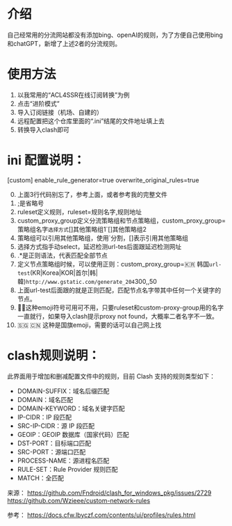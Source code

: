 # 介绍
自己经常用的分流网站都没有添加bing、openAI的规则，为了方便自己使用bing和chatGPT，新增了上述2者的分流规则。
# 使用方法
1. 以我常用的“ACL4SSR在线订阅转换”为例
2. 点击“进阶模式”
3. 导入订阅链接（机场、自建的）
4. 远程配置把这个仓库里面的“.ini”结尾的文件地址填上去
5. 转换导入clash即可

# ini 配置说明：

[custom] 
enable_rule_generator=true
overwrite_original_rules=true

0. 上面3行代码别忘了，参考上面，或者参考我的完整文件
1. ;是省略号
2. ruleset定义规则，ruleset=规则名字,规则地址
3. custom_proxy_group定义分流策略组和节点策略组，custom_proxy_group=策略组名字`选择方式`[]其他策略组1`[]其他策略组2
4. 策略组可以引用其他策略组，使用`分割，[]表示引用其他策略组
5. 选择方式指手动select，延迟检测url-tes后面跟延迟检测网址
6. .*是正则语法，代表匹配全部节点
7. 定义节点策略组时候，可以使用正则：custom_proxy_group=🇰🇷 韩国`url-test`(KR|Korea|KOR|首尔|韩|韓)`http://www.gstatic.com/generate_204`300,,50
8. 上面url-test后面跟的就是正则匹配，匹配节点名字带其中任何一个关键字的节点。
9. 🚀🎥这种emoji符号可用可不用，只要ruleset和custom-proxy-group用的名字一直就行，如果导入clash提示proxy not found，大概率二者名字不一致。
10. 🇸🇬 🇨🇳 这种是国旗emoji，需要的话可以自己网上找

# clash规则说明：

此界面用于增加和删减配置文件中的规则，目前 Clash 支持的规则类型如下：

- DOMAIN-SUFFIX：域名后缀匹配
- DOMAIN：域名匹配
- DOMAIN-KEYWORD：域名关键字匹配
- IP-CIDR：IP 段匹配
- SRC-IP-CIDR：源 IP 段匹配
- GEOIP：GEOIP 数据库（国家代码）匹配
- DST-PORT：目标端口匹配
- SRC-PORT：源端口匹配
- PROCESS-NAME：源进程名匹配
- RULE-SET：Rule Provider 规则匹配
- MATCH：全匹配

来源：
https://github.com/Fndroid/clash_for_windows_pkg/issues/2729
https://github.com/Wzieee/custom-network-rules

参考：
https://docs.cfw.lbyczf.com/contents/ui/profiles/rules.html
